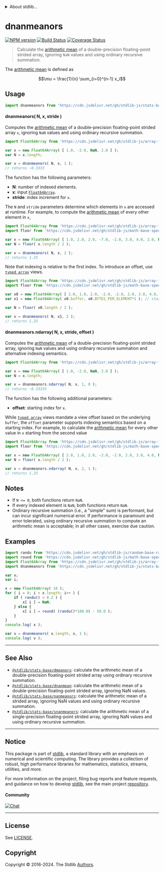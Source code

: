 <!--

@license Apache-2.0

Copyright (c) 2020 The Stdlib Authors.

Licensed under the Apache License, Version 2.0 (the "License");
you may not use this file except in compliance with the License.
You may obtain a copy of the License at

   http://www.apache.org/licenses/LICENSE-2.0

Unless required by applicable law or agreed to in writing, software
distributed under the License is distributed on an "AS IS" BASIS,
WITHOUT WARRANTIES OR CONDITIONS OF ANY KIND, either express or implied.
See the License for the specific language governing permissions and
limitations under the License.

-->


<details>
  <summary>
    About stdlib...
  </summary>
  <p>We believe in a future in which the web is a preferred environment for numerical computation. To help realize this future, we've built stdlib. stdlib is a standard library, with an emphasis on numerical and scientific computation, written in JavaScript (and C) for execution in browsers and in Node.js.</p>
  <p>The library is fully decomposable, being architected in such a way that you can swap out and mix and match APIs and functionality to cater to your exact preferences and use cases.</p>
  <p>When you use stdlib, you can be absolutely certain that you are using the most thorough, rigorous, well-written, studied, documented, tested, measured, and high-quality code out there.</p>
  <p>To join us in bringing numerical computing to the web, get started by checking us out on <a href="https://github.com/stdlib-js/stdlib">GitHub</a>, and please consider <a href="https://opencollective.com/stdlib">financially supporting stdlib</a>. We greatly appreciate your continued support!</p>
</details>

# dnanmeanors

[![NPM version][npm-image]][npm-url] [![Build Status][test-image]][test-url] [![Coverage Status][coverage-image]][coverage-url] <!-- [![dependencies][dependencies-image]][dependencies-url] -->

> Calculate the [arithmetic mean][arithmetic-mean] of a double-precision floating-point strided array, ignoring `NaN` values and using ordinary recursive summation.

<section class="intro">

The [arithmetic mean][arithmetic-mean] is defined as

<!-- <equation class="equation" label="eq:arithmetic_mean" align="center" raw="\mu = \frac{1}{n} \sum_{i=0}^{n-1} x_i" alt="Equation for the arithmetic mean."> -->

```math
\mu = \frac{1}{n} \sum_{i=0}^{n-1} x_i
```

<!-- <div class="equation" align="center" data-raw-text="\mu = \frac{1}{n} \sum_{i=0}^{n-1} x_i" data-equation="eq:arithmetic_mean">
    <img src="https://cdn.jsdelivr.net/gh/stdlib-js/stdlib@086f7b0f8efb88e4bc7ec5a9417e4ea89cd3f27c/lib/node_modules/@stdlib/stats/base/dnanmeanors/docs/img/equation_arithmetic_mean.svg" alt="Equation for the arithmetic mean.">
    <br>
</div> -->

<!-- </equation> -->

</section>

<!-- /.intro -->



<section class="usage">

## Usage

```javascript
import dnanmeanors from 'https://cdn.jsdelivr.net/gh/stdlib-js/stats-base-dnanmeanors@deno/mod.js';
```

#### dnanmeanors( N, x, stride )

Computes the [arithmetic mean][arithmetic-mean] of a double-precision floating-point strided array `x`, ignoring `NaN` values and using ordinary recursive summation.

```javascript
import Float64Array from 'https://cdn.jsdelivr.net/gh/stdlib-js/array-float64@deno/mod.js';

var x = new Float64Array( [ 1.0, -2.0, NaN, 2.0 ] );
var N = x.length;

var v = dnanmeanors( N, x, 1 );
// returns ~0.3333
```

The function has the following parameters:

-   **N**: number of indexed elements.
-   **x**: input [`Float64Array`][@stdlib/array/float64].
-   **stride**: index increment for `x`.

The `N` and `stride` parameters determine which elements in `x` are accessed at runtime. For example, to compute the [arithmetic mean][arithmetic-mean] of every other element in `x`,

```javascript
import Float64Array from 'https://cdn.jsdelivr.net/gh/stdlib-js/array-float64@deno/mod.js';
import floor from 'https://cdn.jsdelivr.net/gh/stdlib-js/math-base-special-floor@deno/mod.js';

var x = new Float64Array( [ 1.0, 2.0, 2.0, -7.0, -2.0, 3.0, 4.0, 2.0, NaN ] );
var N = floor( x.length / 2 );

var v = dnanmeanors( N, x, 2 );
// returns 1.25
```

Note that indexing is relative to the first index. To introduce an offset, use [`typed array`][mdn-typed-array] views.

<!-- eslint-disable stdlib/capitalized-comments -->

```javascript
import Float64Array from 'https://cdn.jsdelivr.net/gh/stdlib-js/array-float64@deno/mod.js';
import floor from 'https://cdn.jsdelivr.net/gh/stdlib-js/math-base-special-floor@deno/mod.js';

var x0 = new Float64Array( [ 2.0, 1.0, 2.0, -2.0, -2.0, 2.0, 3.0, 4.0, NaN ] );
var x1 = new Float64Array( x0.buffer, x0.BYTES_PER_ELEMENT*1 ); // start at 2nd element

var N = floor( x0.length / 2 );

var v = dnanmeanors( N, x1, 2 );
// returns 1.25
```

#### dnanmeanors.ndarray( N, x, stride, offset )

Computes the [arithmetic mean][arithmetic-mean] of a double-precision floating-point strided array, ignoring `NaN` values and using ordinary recursive summation and alternative indexing semantics.

```javascript
import Float64Array from 'https://cdn.jsdelivr.net/gh/stdlib-js/array-float64@deno/mod.js';

var x = new Float64Array( [ 1.0, -2.0, NaN, 2.0 ] );
var N = x.length;

var v = dnanmeanors.ndarray( N, x, 1, 0 );
// returns ~0.33333
```

The function has the following additional parameters:

-   **offset**: starting index for `x`.

While [`typed array`][mdn-typed-array] views mandate a view offset based on the underlying `buffer`, the `offset` parameter supports indexing semantics based on a starting index. For example, to calculate the [arithmetic mean][arithmetic-mean] for every other value in `x` starting from the second value

```javascript
import Float64Array from 'https://cdn.jsdelivr.net/gh/stdlib-js/array-float64@deno/mod.js';
import floor from 'https://cdn.jsdelivr.net/gh/stdlib-js/math-base-special-floor@deno/mod.js';

var x = new Float64Array( [ 2.0, 1.0, 2.0, -2.0, -2.0, 2.0, 3.0, 4.0, NaN ] );
var N = floor( x.length / 2 );

var v = dnanmeanors.ndarray( N, x, 2, 1 );
// returns 1.25
```

</section>

<!-- /.usage -->

<section class="notes">

## Notes

-   If `N <= 0`, both functions return `NaN`.
-   If every indexed element is `NaN`, both functions return `NaN`.
-   Ordinary recursive summation (i.e., a "simple" sum) is performant, but can incur significant numerical error. If performance is paramount and error tolerated, using ordinary recursive summation to compute an arithmetic mean is acceptable; in all other cases, exercise due caution.

</section>

<!-- /.notes -->

<section class="examples">

## Examples

<!-- eslint no-undef: "error" -->

```javascript
import randu from 'https://cdn.jsdelivr.net/gh/stdlib-js/random-base-randu@deno/mod.js';
import round from 'https://cdn.jsdelivr.net/gh/stdlib-js/math-base-special-round@deno/mod.js';
import Float64Array from 'https://cdn.jsdelivr.net/gh/stdlib-js/array-float64@deno/mod.js';
import dnanmeanors from 'https://cdn.jsdelivr.net/gh/stdlib-js/stats-base-dnanmeanors@deno/mod.js';

var x;
var i;

x = new Float64Array( 10 );
for ( i = 0; i < x.length; i++ ) {
    if ( randu() < 0.2 ) {
        x[ i ] = NaN;
    } else {
        x[ i ] = round( (randu()*100.0) - 50.0 );
    }
}
console.log( x );

var v = dnanmeanors( x.length, x, 1 );
console.log( v );
```

</section>

<!-- /.examples -->

<!-- Section for related `stdlib` packages. Do not manually edit this section, as it is automatically populated. -->

<section class="related">

* * *

## See Also

-   <span class="package-name">[`@stdlib/stats-base/dmeanors`][@stdlib/stats/base/dmeanors]</span><span class="delimiter">: </span><span class="description">calculate the arithmetic mean of a double-precision floating-point strided array using ordinary recursive summation.</span>
-   <span class="package-name">[`@stdlib/stats-base/dnanmean`][@stdlib/stats/base/dnanmean]</span><span class="delimiter">: </span><span class="description">calculate the arithmetic mean of a double-precision floating-point strided array, ignoring NaN values.</span>
-   <span class="package-name">[`@stdlib/stats-base/nanmeanors`][@stdlib/stats/base/nanmeanors]</span><span class="delimiter">: </span><span class="description">calculate the arithmetic mean of a strided array, ignoring NaN values and using ordinary recursive summation.</span>
-   <span class="package-name">[`@stdlib/stats-base/snanmeanors`][@stdlib/stats/base/snanmeanors]</span><span class="delimiter">: </span><span class="description">calculate the arithmetic mean of a single-precision floating-point strided array, ignoring NaN values and using ordinary recursive summation.</span>

</section>

<!-- /.related -->

<!-- Section for all links. Make sure to keep an empty line after the `section` element and another before the `/section` close. -->


<section class="main-repo" >

* * *

## Notice

This package is part of [stdlib][stdlib], a standard library with an emphasis on numerical and scientific computing. The library provides a collection of robust, high performance libraries for mathematics, statistics, streams, utilities, and more.

For more information on the project, filing bug reports and feature requests, and guidance on how to develop [stdlib][stdlib], see the main project [repository][stdlib].

#### Community

[![Chat][chat-image]][chat-url]

---

## License

See [LICENSE][stdlib-license].


## Copyright

Copyright &copy; 2016-2024. The Stdlib [Authors][stdlib-authors].

</section>

<!-- /.stdlib -->

<!-- Section for all links. Make sure to keep an empty line after the `section` element and another before the `/section` close. -->

<section class="links">

[npm-image]: http://img.shields.io/npm/v/@stdlib/stats-base-dnanmeanors.svg
[npm-url]: https://npmjs.org/package/@stdlib/stats-base-dnanmeanors

[test-image]: https://github.com/stdlib-js/stats-base-dnanmeanors/actions/workflows/test.yml/badge.svg?branch=v0.2.1
[test-url]: https://github.com/stdlib-js/stats-base-dnanmeanors/actions/workflows/test.yml?query=branch:v0.2.1

[coverage-image]: https://img.shields.io/codecov/c/github/stdlib-js/stats-base-dnanmeanors/main.svg
[coverage-url]: https://codecov.io/github/stdlib-js/stats-base-dnanmeanors?branch=main

<!--

[dependencies-image]: https://img.shields.io/david/stdlib-js/stats-base-dnanmeanors.svg
[dependencies-url]: https://david-dm.org/stdlib-js/stats-base-dnanmeanors/main

-->

[chat-image]: https://img.shields.io/gitter/room/stdlib-js/stdlib.svg
[chat-url]: https://app.gitter.im/#/room/#stdlib-js_stdlib:gitter.im

[stdlib]: https://github.com/stdlib-js/stdlib

[stdlib-authors]: https://github.com/stdlib-js/stdlib/graphs/contributors

[umd]: https://github.com/umdjs/umd
[es-module]: https://developer.mozilla.org/en-US/docs/Web/JavaScript/Guide/Modules

[deno-url]: https://github.com/stdlib-js/stats-base-dnanmeanors/tree/deno
[deno-readme]: https://github.com/stdlib-js/stats-base-dnanmeanors/blob/deno/README.md
[umd-url]: https://github.com/stdlib-js/stats-base-dnanmeanors/tree/umd
[umd-readme]: https://github.com/stdlib-js/stats-base-dnanmeanors/blob/umd/README.md
[esm-url]: https://github.com/stdlib-js/stats-base-dnanmeanors/tree/esm
[esm-readme]: https://github.com/stdlib-js/stats-base-dnanmeanors/blob/esm/README.md
[branches-url]: https://github.com/stdlib-js/stats-base-dnanmeanors/blob/main/branches.md

[stdlib-license]: https://raw.githubusercontent.com/stdlib-js/stats-base-dnanmeanors/main/LICENSE

[arithmetic-mean]: https://en.wikipedia.org/wiki/Arithmetic_mean

[@stdlib/array/float64]: https://github.com/stdlib-js/array-float64/tree/deno

[mdn-typed-array]: https://developer.mozilla.org/en-US/docs/Web/JavaScript/Reference/Global_Objects/TypedArray

<!-- <related-links> -->

[@stdlib/stats/base/dmeanors]: https://github.com/stdlib-js/stats-base-dmeanors/tree/deno

[@stdlib/stats/base/dnanmean]: https://github.com/stdlib-js/stats-base-dnanmean/tree/deno

[@stdlib/stats/base/nanmeanors]: https://github.com/stdlib-js/stats-base-nanmeanors/tree/deno

[@stdlib/stats/base/snanmeanors]: https://github.com/stdlib-js/stats-base-snanmeanors/tree/deno

<!-- </related-links> -->

</section>

<!-- /.links -->
